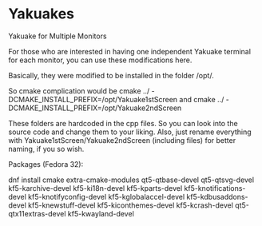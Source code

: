 # Yakuakes
Yakuake for Multiple Monitors

For those who are interested in having one independent Yakuake terminal for each monitor, you can use these modifications here.

Basically, they were modified to be installed in the folder /opt/.

So cmake complication would be cmake ../ -DCMAKE_INSTALL_PREFIX=/opt/Yakuake1stScreen and cmake ../ -DCMAKE_INSTALL_PREFIX=/opt/Yakuake2ndScreen

These folders are hardcoded in the cpp files. So you can look into the source code and change them to your liking. Also, just rename everything with Yakuake1stScreen/Yakuake2ndScreen (including files) for better naming, if you so wish.

Packages (Fedora 32):

dnf install cmake extra-cmake-modules qt5-qtbase-devel qt5-qtsvg-devel kf5-karchive-devel kf5-ki18n-devel kf5-kparts-devel kf5-knotifications-devel kf5-knotifyconfig-devel kf5-kglobalaccel-devel kf5-kdbusaddons-devel kf5-knewstuff-devel kf5-kiconthemes-devel kf5-kcrash-devel qt5-qtx11extras-devel kf5-kwayland-devel
